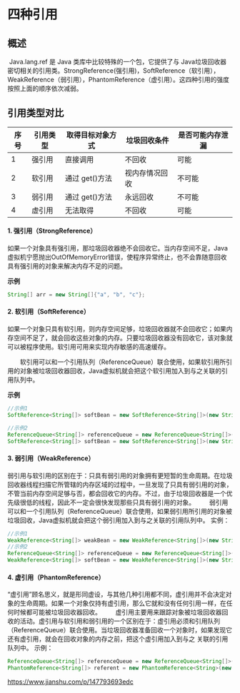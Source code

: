 # 四种引用

## 概述

​	Java.lang.ref 是 Java 类库中比较特殊的一个包，它提供了与 Java垃圾回收器密切相关的引用类。StrongReference(强引用)，SoftReference（软引用），WeakReference（弱引用），PhantomReference（虚引用）。这四种引用的强度按照上面的顺序依次减弱。

## 引用类型对比

| 序号 | 引用类型 | 取得目标对象方式 | 垃圾回收条件   | 是否可能内存泄漏 |
| ---- | -------- | ---------------- | -------------- | ---------------- |
| 1    | 强引用   | 直接调用         | 不回收         | 可能             |
| 2    | 软引用   | 通过 get()方法   | 视内存情况回收 | 不可能           |
| 3    | 弱引用   | 通过 get()方法   | 永远回收       | 不可能           |
| 4    | 虚引用   | 无法取得         | 不回收         | 可能             |

#### 1. 强引用（StrongReference）

如果一个对象具有强引用，那垃圾回收器绝不会回收它。当内存空间不足，Java虚拟机宁愿抛出OutOfMemoryError错误，使程序异常终止，也不会靠随意回收具有强引用的对象来解决内存不足的问题。

**示例**

```java
String[] arr = new String[]{"a", "b", "c"};
```

#### 2. 软引用（SoftReference）

如果一个对象只具有软引用，则内存空间足够，垃圾回收器就不会回收它；如果内存空间不足了，就会回收这些对象的内存。只要垃圾回收器没有回收它，该对象就可以被程序使用。软引用可用来实现内存敏感的高速缓存。

    软引用可以和一个引用队列（ReferenceQueue）联合使用，如果软引用所引用的对象被垃圾回收器回收，Java虚拟机就会把这个软引用加入到与之关联的引用队列中。

**示例**

```java
//示例1
SoftReference<String[]> softBean = new SoftReference<String[]>(new String[]{"a", "b", "c"});

//示例2
ReferenceQueue<String[]> referenceQueue = new ReferenceQueue<String[]>();
SoftReference<String[]> softBean = new SoftReference<String[]>(new String[]{"a", "b", "c"}, referenceQueue);
```



#### 3. 弱引用（WeakReference）

弱引用与软引用的区别在于：只具有弱引用的对象拥有更短暂的生命周期。在垃圾回收器线程扫描它所管辖的内存区域的过程中，一旦发现了只具有弱引用的对象，不管当前内存空间足够与否，都会回收它的内存。不过，由于垃圾回收器是一个优先级很低的线程，因此不一定会很快发现那些只具有弱引用的对象。
    弱引用可以和一个引用队列（ReferenceQueue）联合使用，如果弱引用所引用的对象被垃圾回收，Java虚拟机就会把这个弱引用加入到与之关联的引用队列中。
实例：

```java
//示例1
WeakReference<String[]> weakBean = new WeakReference<String[]>(new String[]{"a", "b", "c"});
//示例2
ReferenceQueue<String[]> referenceQueue = new ReferenceQueue<String[]>();
WeakReference<String[]> softBean = new WeakReference<String[]>(new String[]{"a", "b", "c"}, referenceQueue);
```

#### 4. 虚引用（PhantomReference）

“虚引用”顾名思义，就是形同虚设，与其他几种引用都不同，虚引用并不会决定对象的生命周期。如果一个对象仅持有虚引用，那么它就和没有任何引用一样，在任何时候都可能被垃圾回收器回收。
    虚引用主要用来跟踪对象被垃圾回收器回收的活动。虚引用与软引用和弱引用的一个区别在于：虚引用必须和引用队列 （ReferenceQueue）联合使用。当垃圾回收器准备回收一个对象时，如果发现它还有虚引用，就会在回收对象的内存之前，把这个虚引用加入到与之 关联的引用队列中。
示例：

```java
ReferenceQueue<String[]> referenceQueue = new ReferenceQueue<String[]>();
PhantomReference<String[]> referent = new PhantomReference<String>(new String[]{"a", "b", "c"
```

https://www.jianshu.com/p/147793693edc